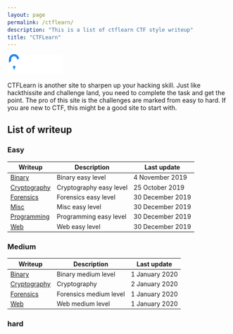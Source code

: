 ```yaml
---
layout: page
permalink: /ctflearn/
description: "This is a list of ctflearn CTF style writeup"
title: "CTFLearn"
---
```


<img alt="logo" src="/assets/images/ctflearn/logo.png" width="25%" />

CTFLearn is another site to sharpen up your hacking skill. Just like hackthissite and challenge land, you need to complete the task and get the point. The pro of this site is the challenges are marked from easy to hard. If you are new to CTF, this might be a good site to start with.

## List of writeup

### Easy

Writeup | Description | Last update
--------|-------------|---------
[Binary](/posts/ctflearn/binary-easy) | Binary easy level | 4 November 2019
[Cryptography](/posts/ctflearn/cryptography-easy) | Cryptography easy level | 25 October 2019
[Forensics](/posts/ctflearn/forensics-easy) | Forensics easy level | 30 December 2019
[Misc](/posts/ctflearn/misc-easy) | Misc easy level | 30 December 2019
[Programming](/posts/ctflearn/programming-easy) | Programming easy level | 30 December 2019
[Web](/posts/ctflearn/web-easy) | Web easy level | 30 December 2019

### Medium

Writeup | Description | Last update
--------|-------------|---------
[Binary](/posts/ctflearn/binary-medium) | Binary medium level | 1 January 2020
[Cryptography](/posts/ctflearn/cryptography-medium) | Cryptography | 2 January 2020
[Forensics](/posts/ctflearn/forensics-medium) | Forensics medium level | 1 January 2020
[Web](/posts/ctflearn/web-medium) | Web medium level | 1 January 2020

### hard
